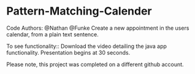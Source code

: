 # Pattern-Matching-Calender

Code Authors: 
@Nathan @Funke
Create a new appointment in the users calendar, from a plain text sentence. 

To see functionality:: 
Download the video detailing the java app functionality. Presentation begins at 30 seconds.

Please note, this project was completed on a different github account.
